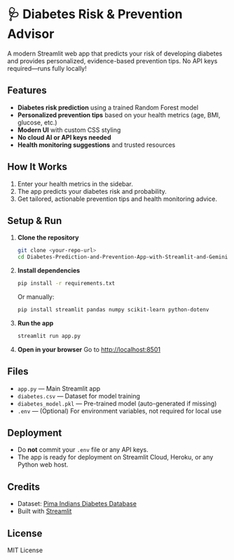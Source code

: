 # 🩺 Diabetes Risk & Prevention Advisor

A modern Streamlit web app that predicts your risk of developing diabetes and provides personalized, evidence-based prevention tips. No API keys required—runs fully locally!

## Features
- **Diabetes risk prediction** using a trained Random Forest model
- **Personalized prevention tips** based on your health metrics (age, BMI, glucose, etc.)
- **Modern UI** with custom CSS styling
- **No cloud AI or API keys needed**
- **Health monitoring suggestions** and trusted resources

## How It Works
1. Enter your health metrics in the sidebar.
2. The app predicts your diabetes risk and probability.
3. Get tailored, actionable prevention tips and health monitoring advice.

## Setup & Run
1. **Clone the repository**
   ```bash
   git clone <your-repo-url>
   cd Diabetes-Prediction-and-Prevention-App-with-Streamlit-and-Gemini-AI
   ```
2. **Install dependencies**
   ```bash
   pip install -r requirements.txt
   ```
   Or manually:
   ```bash
   pip install streamlit pandas numpy scikit-learn python-dotenv
   ```
3. **Run the app**
   ```bash
   streamlit run app.py
   ```
4. **Open in your browser**
   Go to [http://localhost:8501](http://localhost:8501)

## Files
- `app.py` — Main Streamlit app
- `diabetes.csv` — Dataset for model training
- `diabetes_model.pkl` — Pre-trained model (auto-generated if missing)
- `.env` — (Optional) For environment variables, not required for local use

## Deployment
- Do **not** commit your `.env` file or any API keys.
- The app is ready for deployment on Streamlit Cloud, Heroku, or any Python web host.

## Credits
- Dataset: [Pima Indians Diabetes Database](https://www.kaggle.com/datasets/uciml/pima-indians-diabetes-database)
- Built with [Streamlit](https://streamlit.io/)

## License
MIT License
